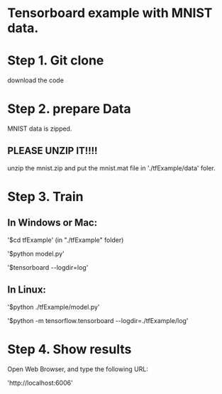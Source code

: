# Tensorboard example with MNIST data.

# Step 1. Git clone   

download the code


# Step 2. prepare Data 


MNIST data is zipped. 

## PLEASE UNZIP IT!!!!

unzip the mnist.zip and put the mnist.mat file in './tfExample/data' foler. 

# Step 3. Train 

## In Windows or Mac:
'$cd tfExample'  (in "./tfExample" folder)

'$python model.py' 

'$tensorboard --logdir=log'


## In Linux:

'$python ./tfExample/model.py' 

'$python -m tensorflow.tensorboard --logdir=./tfExample/log'


# Step 4. Show results
Open Web Browser, and type the following URL:

'http://localhost:6006'

